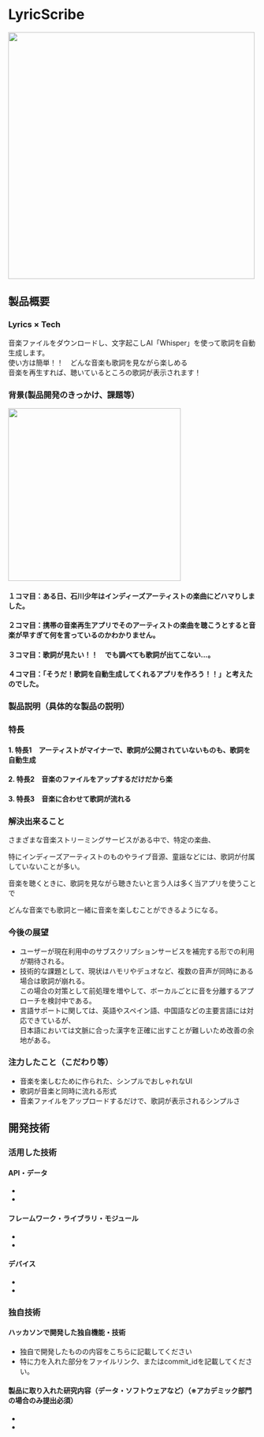 # LyricScribe

<img src="https://github.com/jphacks/KB_2306/assets/147470382/ab45e696-5077-4fdd-b725-9b5401173502" width="500px">


## 製品概要
### Lyrics × Tech
音楽ファイルをダウンロードし、文字起こしAI「Whisper」を使って歌詞を自動生成します。  
使い方は簡単！！　どんな音楽も歌詞を見ながら楽しめる  
音楽を再生すれば、聴いているところの歌詞が表示されます！

### 背景(製品開発のきっかけ、課題等）

<img src="https://github.com/jphacks/KB_2306/assets/147470382/a0a3f2d8-28e3-4eed-912a-201fcccad5b1" width="350px">

#### １コマ目：ある日、石川少年はインディーズアーティストの楽曲にどハマりしました。
#### ２コマ目：携帯の音楽再生アプリでそのアーティストの楽曲を聴こうとすると音楽が早すぎて何を言っているのかわかりません。
#### ３コマ目：歌詞が見たい！！　でも調べても歌詞が出てこない...。
#### ４コマ目：「そうだ！歌詞を自動生成してくれるアプリを作ろう！！」と考えたのでした。

### 製品説明（具体的な製品の説明）
### 特長
#### 1. 特長1　アーティストがマイナーで、歌詞が公開されていないものも、歌詞を自動生成

#### 2. 特長2　音楽のファイルをアップするだけだから楽

#### 3. 特長3　音楽に合わせて歌詞が流れる

### 解決出来ること
さまざまな音楽ストリーミングサービスがある中で、特定の楽曲、

特にインディーズアーティストのものやライブ音源、童謡などには、歌詞が付属していないことが多い。

音楽を聴くときに、歌詞を見ながら聴きたいと言う人は多く当アプリを使うことで

どんな音楽でも歌詞と一緒に音楽を楽しむことができるようになる。

### 今後の展望
* ユーザーが現在利用中のサブスクリプションサービスを補完する形での利用が期待される。  
* 技術的な課題として、現状はハモリやデュオなど、複数の音声が同時にある場合は歌詞が崩れる。  
  この場合の対策として前処理を増やして、ボーカルごとに音を分離するアプローチを検討中である。   
* 言語サポートに関しては、英語やスペイン語、中国語などの主要言語には対応できているが、  
  日本語においては文脈に合った漢字を正確に出すことが難しいため改善の余地がある。　　
  
### 注力したこと（こだわり等）
* 音楽を楽しむために作られた、シンプルでおしゃれなUI
* 歌詞が音楽と同時に流れる形式
* 音楽ファイルをアップロードするだけで、歌詞が表示されるシンプルさ

## 開発技術
### 活用した技術
#### API・データ
* 
* 

#### フレームワーク・ライブラリ・モジュール
* 
* 

#### デバイス
* 
* 

### 独自技術
#### ハッカソンで開発した独自機能・技術
* 独自で開発したものの内容をこちらに記載してください
* 特に力を入れた部分をファイルリンク、またはcommit_idを記載してください。

#### 製品に取り入れた研究内容（データ・ソフトウェアなど）（※アカデミック部門の場合のみ提出必須）
* 
* 
